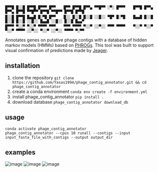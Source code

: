 ```
█▀▀█ █░░█ █▀▀█ █▀▀▀ █▀▀ 　 █▀▀ █▀▀█ █▀▀▄ ▀▀█▀▀ ░▀░ █▀▀▀ 　 █▀▀█ █▀▀▄ █▀▀▄ █▀▀█ ▀▀█▀▀ █▀▀█ ▀▀█▀▀ █▀▀█ █▀▀█ 
█░░█ █▀▀█ █▄▄█ █░▀█ █▀▀ 　 █░░ █░░█ █░░█ ░░█░░ ▀█▀ █░▀█ 　 █▄▄█ █░░█ █░░█ █░░█ ░░█░░ █▄▄█ ░░█░░ █░░█ █▄▄▀ 
█▀▀▀ ▀░░▀ ▀░░▀ ▀▀▀▀ ▀▀▀ 　 ▀▀▀ ▀▀▀▀ ▀░░▀ ░░▀░░ ▀▀▀ ▀▀▀▀ 　 ▀░░▀ ▀░░▀ ▀░░▀ ▀▀▀▀ ░░▀░░ ▀░░▀ ░░▀░░ ▀▀▀▀ ▀░▀▀
```
Annotates genes on putative phage contigs with a database of hidden markov models (HMMs) based on [PHROGs](https://phrogs.lmge.uca.fr/). This tool was built to support visual confirmation of predictions made by [Jeager](https://github.com/Yasas1994/Jaeger).

## installation 

1) clone the repository ```git clone https://github.com/Yasas1994/phage_contig_annotator.git && cd phage_contig_annotator```
2) create a conda environment ```conda env create -f environment.yml```
3) install phage_contig_annotator ```pip install .```
4) download database ```phage_contig_annotator download_db```

## usage
```
conda activate phage_contig_annotator 
phage_contig_annotator --cpus 10 runall --contigs --input input_fasta_file_with_contigs --output output_dir

```
## examples 
![image](https://user-images.githubusercontent.com/34155351/201523981-1f5f2fd0-5177-417e-aea0-752430c7eb80.png)
![image](https://user-images.githubusercontent.com/34155351/201524028-13f35b46-83fb-4c50-af81-3701ef992e48.png)
![image](https://user-images.githubusercontent.com/34155351/201524110-c4919fd4-aa34-449b-9ba1-7081a278d6af.png)
